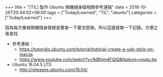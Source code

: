 +++
title = "[TIL] 製作 Ubuntu 開機隨身碟相關參考連結"
date = 2018-10-26T20:44:02+08:00
tags = ["TodayILearned", "TIL", "ubuntu"]
categories = ["TodayILearned"]
+++

因為每次重做開機隨身碟總是要查一下要怎麼做。所以這邊就做一下記錄。方便之後查找  

- 參考連結：
    - https://tutorials.ubuntu.com/tutorial/tutorial-create-a-usb-stick-on-macos
    - https://www.youtube.com/watch?v=fkBfom4FQIQ&feature=youtu.be
- Ubuntu 16.04.5 LTS:
    - http://releases.ubuntu.com/16.04/
